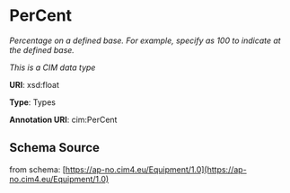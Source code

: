 # PerCent

_Percentage on a defined base.   For example, specify as 100 to indicate at the defined base._

*This is a CIM data type*

**URI**: xsd:float

**Type**: Types

**Annotation URI**: cim:PerCent

## Schema Source

from schema: [https://ap-no.cim4.eu/Equipment/1.0](https://ap-no.cim4.eu/Equipment/1.0)
